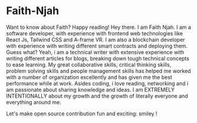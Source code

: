 # Faith-Njah
Want to know about Faith?  Happy reading!
Hey there. I am Faith Njah.
I am a software developer, with experience with frontend web technologies like React Js, Tailwind CSS and A-frame VR. I am also a blockchain developer with experience with writing different smart contracts and deploying them. Guess what? Yeah, i am a technical writer with extensive experience with writing different articles for blogs, breaking down tough technical concepts to ease learning.
My great collaborative skills, critical thinking skills, problem solving skills and people management skills has helped me worked with a number of organization excellently and has given me the best performance while at work.
Asides coding, i love reading, networking and i am passionate about sharing knowledge and ideas. 
I am EXTREMELY INTENTIONALLY about my growth and the growth of literally everyone and everything around me.

Let's make open source contribution fun and exciting:
smiley
!
